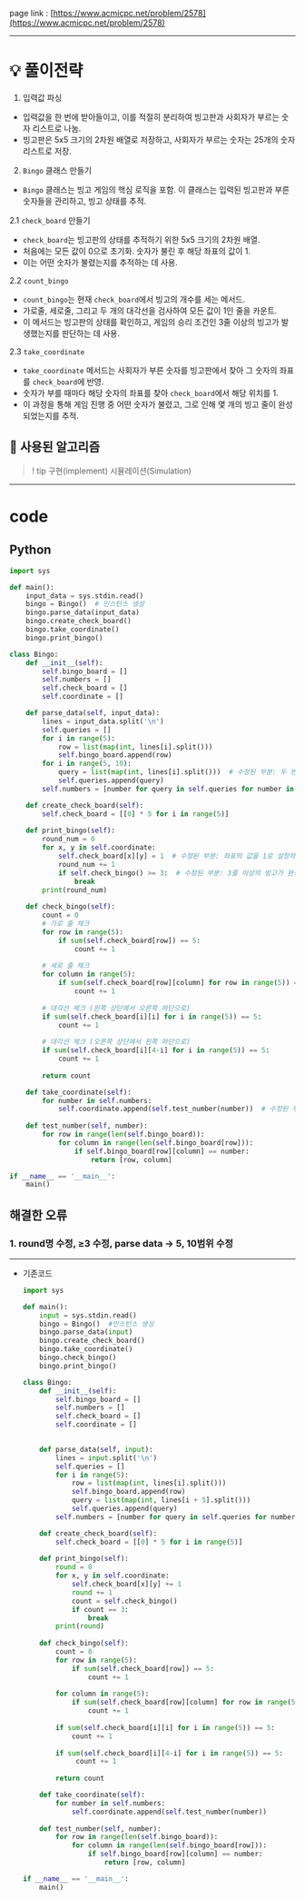 
page link : [https://www.acmicpc.net/problem/2578](https://www.acmicpc.net/problem/2578)

---

# 💡 풀이전략
1. 입력값 파싱

- 입력값을 한 번에 받아들이고, 이를 적절히 분리하여 빙고판과 사회자가 부르는 숫자 리스트로 나눔.
- 빙고판은 5x5 크기의 2차원 배열로 저장하고, 사회자가 부르는 숫자는 25개의 숫자 리스트로 저장.

2. `Bingo` 클래스 만들기

- `Bingo` 클래스는 빙고 게임의 핵심 로직을 포함. 이 클래스는 입력된 빙고판과 부른 숫자들을 관리하고, 빙고 상태를 추적.

2.1 `check_board` 만들기

- `check_board`는 빙고판의 상태를 추적하기 위한 5x5 크기의 2차원 배열.
- 처음에는 모든 값이 0으로 초기화. 숫자가 불린 후 해당 좌표의 값이 1.
- 이는 어떤 숫자가 불렸는지를 추적하는 데 사용.

2.2 `count_bingo`

- `count_bingo`는 현재 `check_board`에서 빙고의 개수를 세는 메서드.
- 가로줄, 세로줄, 그리고 두 개의 대각선을 검사하여 모든 값이 1인 줄을 카운트.
- 이 메서드는 빙고판의 상태를 확인하고, 게임의 승리 조건인 3줄 이상의 빙고가 발생했는지를 판단하는 데 사용.

2.3 `take_coordinate`

- `take_coordinate` 메서드는 사회자가 부른 숫자를 빙고판에서 찾아 그 숫자의 좌표를 `check_board`에 반영.
- 숫자가 부를 때마다 해당 숫자의 좌표를 찾아 `check_board`에서 해당 위치를 1.
- 이 과정을 통해 게임 진행 중 어떤 숫자가 불렸고, 그로 인해 몇 개의 빙고 줄이 완성되었는지를 추적.

## 🎨 사용된 알고리즘

>! tip
> 구현(implement)
> 시뮬레이션(Simulation)


---

# code

## Python

```python
import sys

def main():
    input_data = sys.stdin.read()
    bingo = Bingo()  # 인스턴스 생성
    bingo.parse_data(input_data)
    bingo.create_check_board()
    bingo.take_coordinate()
    bingo.print_bingo()

class Bingo:
    def __init__(self):
        self.bingo_board = []
        self.numbers = []
        self.check_board = []
        self.coordinate = []

    def parse_data(self, input_data):
        lines = input_data.split('\n')
        self.queries = []
        for i in range(5):
            row = list(map(int, lines[i].split()))
            self.bingo_board.append(row)
        for i in range(5, 10):
            query = list(map(int, lines[i].split()))  # 수정된 부분: 두 번째 5줄의 숫자들을 처리하기 위해 인덱스 5에서 10까지 사용
            self.queries.append(query)
        self.numbers = [number for query in self.queries for number in query]  # 수정된 부분: 호출된 숫자들을 하나의 리스트로 결합

    def create_check_board(self):
        self.check_board = [[0] * 5 for i in range(5)]
    
    def print_bingo(self):
        round_num = 0
        for x, y in self.coordinate:
            self.check_board[x][y] = 1  # 수정된 부분: 좌표의 값을 1로 설정하여 해당 숫자가 호출되었음을 표시
            round_num += 1
            if self.check_bingo() >= 3:  # 수정된 부분: 3줄 이상의 빙고가 완성되면 게임을 종료
                break
        print(round_num)
    
    def check_bingo(self):
        count = 0
        # 가로 줄 체크
        for row in range(5):
            if sum(self.check_board[row]) == 5:
                count += 1
        
        # 세로 줄 체크
        for column in range(5):
            if sum(self.check_board[row][column] for row in range(5)) == 5:  # 수정된 부분: 열을 검사할 때 올바르게 column 변수를 사용
                count += 1
        
        # 대각선 체크 (왼쪽 상단에서 오른쪽 하단으로)
        if sum(self.check_board[i][i] for i in range(5)) == 5:
            count += 1
        
        # 대각선 체크 (오른쪽 상단에서 왼쪽 하단으로)
        if sum(self.check_board[i][4-i] for i in range(5)) == 5:
            count += 1
        
        return count

    def take_coordinate(self):
        for number in self.numbers:
            self.coordinate.append(self.test_number(number))  # 수정된 부분: 호출된 숫자들의 좌표를 추적하기 위해 coordinate 리스트에 추가
    
    def test_number(self, number):
        for row in range(len(self.bingo_board)):
            for column in range(len(self.bingo_board[row])):
                if self.bingo_board[row][column] == number:
                    return [row, column]

if __name__ == '__main__':
    main()
```

## 해결한 오류

### 1. round명 수정, ≥3 수정, parse data → 5, 10범위 수정

---

- 기존코드
    
    ```python
    import sys
    
    def main():
        input = sys.stdin.read()
        bingo = Bingo()  #인스턴스 생성
        bingo.parse_data(input)
        bingo.create_check_board()
        bingo.take_coordinate()
        bingo.check_bingo()
        bingo.print_bingo()
    
    class Bingo:
        def __init__(self):
            self.bingo_board = []
            self.numbers = []
            self.check_board = []
            self.coordinate = []
    
        
        def parse_data(self, input):
            lines = input.split('\n')
            self.queries = []
            for i in range(5):
                row = list(map(int, lines[i].split()))
                self.bingo_board.append(row)
                query = list(map(int, lines[i + 5].split()))
                self.queries.append(query)
            self.numbers = [number for query in self.queries for number in query]
    
        def create_check_board(self):
            self.check_board = [[0] * 5 for i in range(5)]
        
        def print_bingo(self):
            round = 0
            for x, y in self.coordinate:
                self.check_board[x][y] += 1
                round += 1
                count = self.check_bingo()
                if count == 3:
                    break
            print(round)
        
        def check_bingo(self):
            count = 0
            for row in range(5):
                if sum(self.check_board[row]) == 5:
                    count += 1
            
            for column in range(5):
                if sum(self.check_board[row][column] for row in range(5)) == 5:
                    count += 1
            
            if sum(self.check_board[i][i] for i in range(5)) == 5:
                count += 1
            
            if sum(self.check_board[i][4-i] for i in range(5)) == 5:
                 count += 1
            
            return count
    
        def take_coordinate(self):
            for number in self.numbers:
                self.coordinate.append(self.test_number(number))
        
        def test_number(self, number):
            for row in range(len(self.bingo_board)):
                for column in range(len(self.bingo_board[row])):
                    if self.bingo_board[row][column] == number:
                        return [row, column]
    
    if __name__ == '__main__':
        main()
    ```
    
